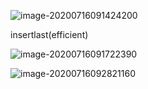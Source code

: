 ![image-20200716091424200](C:\Users\lenovo\AppData\Roaming\Typora\typora-user-images\image-20200716091424200.png)



insertlast(efficient)

![image-20200716091722390](C:\Users\lenovo\AppData\Roaming\Typora\typora-user-images\image-20200716091722390.png)

![image-20200716092821160](C:\Users\lenovo\AppData\Roaming\Typora\typora-user-images\image-20200716092821160.png)